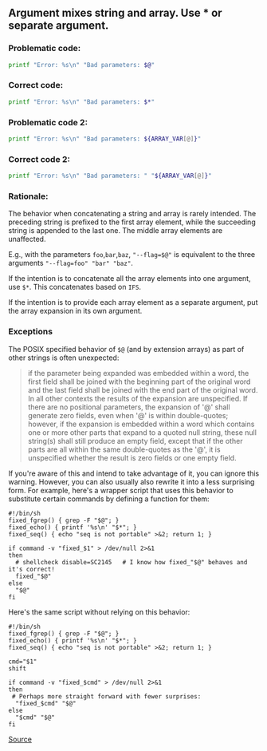 ## Argument mixes string and array. Use * or separate argument.

### Problematic code:

```sh
printf "Error: %s\n" "Bad parameters: $@"
```

### Correct code:

```sh
printf "Error: %s\n" "Bad parameters: $*"
```

### Problematic code 2:

```sh
printf "Error: %s\n" "Bad parameters: ${ARRAY_VAR[@]}"
```

### Correct code 2:

```sh
printf "Error: %s\n" "Bad parameters: " "${ARRAY_VAR[@]}"
```

### Rationale:

The behavior when concatenating a string and array is rarely intended. The preceding string is prefixed to the first array element, while the succeeding string is appended to the last one. The middle array elements are unaffected.

E.g., with the parameters `foo`,`bar`,`baz`, `"--flag=$@"` is equivalent to the three arguments `"--flag=foo" "bar" "baz"`.

If the intention is to concatenate all the array elements into one argument, use `$*`. This concatenates based on `IFS`.

If the intention is to provide each array element as a separate argument, put the array expansion in its own argument.

### Exceptions

The POSIX specified behavior of `$@` (and by extension arrays) as part of other strings is often unexpected:

> if the parameter being expanded was embedded within a word, the first field shall be joined with the beginning part of the original word and the last field shall be joined with the end part of the original word. In all other contexts the results of the expansion are unspecified. If there are no positional parameters, the expansion of '@' shall generate zero fields, even when '@' is within double-quotes; however, if the expansion is embedded within a word which contains one or more other parts that expand to a quoted null string, these null string(s) shall still produce an empty field, except that if the other parts are all within the same double-quotes as the '@', it is unspecified whether the result is zero fields or one empty field.

If you're aware of this and intend to take advantage of it, you can ignore this warning. However, you can also usually also rewrite it into a less surprising form. For example, here's a wrapper script that uses this behavior to substitute certain commands by defining a function for them:

    #!/bin/sh
    fixed_fgrep() { grep -F "$@"; }
    fixed_echo() { printf '%s\n' "$*"; }
    fixed_seq() { echo "seq is not portable" >&2; return 1; }

    if command -v "fixed_$1" > /dev/null 2>&1
    then
      # shellcheck disable=SC2145   # I know how fixed_"$@" behaves and it's correct!
      fixed_"$@"
    else
      "$@"
    fi

Here's the same script without relying on this behavior:

    #!/bin/sh
    fixed_fgrep() { grep -F "$@"; }
    fixed_echo() { printf '%s\n' "$*"; }
    fixed_seq() { echo "seq is not portable" >&2; return 1; }

    cmd="$1"
    shift

    if command -v "fixed_$cmd" > /dev/null 2>&1
    then
     # Perhaps more straight forward with fewer surprises:
      "fixed_$cmd" "$@"
    else
      "$cmd" "$@"
    fi


[Source](https://github.com/koalaman/shellcheck/wiki/SC2145)

